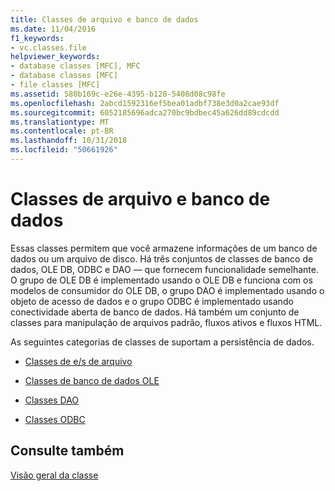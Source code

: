 ```yaml
---
title: Classes de arquivo e banco de dados
ms.date: 11/04/2016
f1_keywords:
- vc.classes.file
helpviewer_keywords:
- database classes [MFC], MFC
- database classes [MFC]
- file classes [MFC]
ms.assetid: 580b169c-e26e-4395-b128-5408d08c98fe
ms.openlocfilehash: 2abcd1592316ef5bea01adbf738e3d0a2cae93df
ms.sourcegitcommit: 6052185696adca270bc9bdbec45a626dd89cdcdd
ms.translationtype: MT
ms.contentlocale: pt-BR
ms.lasthandoff: 10/31/2018
ms.locfileid: "50661926"
---
```

# <a name="file-and-database-classes"></a>Classes de arquivo e banco de dados

Essas classes permitem que você armazene informações de um banco de dados ou um arquivo de disco. Há três conjuntos de classes de banco de dados, OLE DB, ODBC e DAO — que fornecem funcionalidade semelhante. O grupo de OLE DB é implementado usando o OLE DB e funciona com os modelos de consumidor do OLE DB, o grupo DAO é implementado usando o objeto de acesso de dados e o grupo ODBC é implementado usando conectividade aberta de banco de dados. Há também um conjunto de classes para manipulação de arquivos padrão, fluxos ativos e fluxos HTML.

As seguintes categorias de classes de suportam a persistência de dados.

- [Classes de e/s de arquivo](../mfc/file-i-o-classes.md)

- [Classes de banco de dados OLE](../mfc/ole-db-classes.md)

- [Classes DAO](../mfc/dao-classes.md)

- [Classes ODBC](../mfc/odbc-classes.md)

## <a name="see-also"></a>Consulte também

[Visão geral da classe](../mfc/class-library-overview.md)

